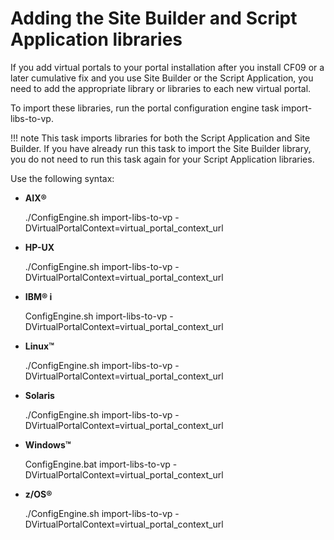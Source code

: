 # Adding the Site Builder and Script Application libraries

If you add virtual portals to your portal installation after you install CF09 or a later cumulative fix and you use Site Builder or the Script Application, you need to add the appropriate library or libraries to each new virtual portal.

To import these libraries, run the portal configuration engine task import-libs-to-vp.

!!! note
    This task imports libraries for both the Script Application and Site Builder. If you have already run this task to import the Site Builder library, you do not need to run this task again for your Script Application libraries.

Use the following syntax:

-   **AIX®**

    ./ConfigEngine.sh import-libs-to-vp -DVirtualPortalContext=virtual\_portal\_context\_url

-   **HP-UX**

    ./ConfigEngine.sh import-libs-to-vp -DVirtualPortalContext=virtual\_portal\_context\_url

-   **IBM® i**

    ConfigEngine.sh import-libs-to-vp -DVirtualPortalContext=virtual\_portal\_context\_url

-   **Linux™**

    ./ConfigEngine.sh import-libs-to-vp -DVirtualPortalContext=virtual\_portal\_context\_url

-   **Solaris**

    ./ConfigEngine.sh import-libs-to-vp -DVirtualPortalContext=virtual\_portal\_context\_url

-   **Windows™**

    ConfigEngine.bat import-libs-to-vp -DVirtualPortalContext=virtual\_portal\_context\_url

-   **z/OS®**

    ./ConfigEngine.sh import-libs-to-vp -DVirtualPortalContext=virtual\_portal\_context\_url



